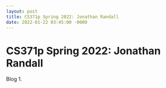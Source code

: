 ```yaml
---
layout: post
title: CS371p Spring 2022: Jonathan Randall
date: 2022-01-22 03:45:00 -0000
---
```


# CS371p Spring 2022: Jonathan Randall

Blog 1.